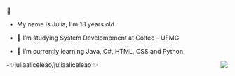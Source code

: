 :sunflower:

  - My name is Julia, I'm 18 years old

- 🔭 I’m studying System Develompment at Coltec - UFMG

- 🌱 I’m currently learning Java, C#, HTML, CSS and Python


<p> 
  <img align="right" src ="https://github-readme-stats.vercel.app/api/top-langs/?username=juliaaliceleao" /> 
<p>
-✨juliaaliceleao/juliaaliceleao ✨
